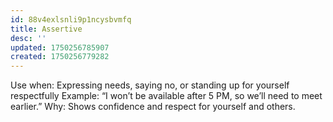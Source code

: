 ```yaml
---
id: 88v4exlsnli9p1ncysbvmfq
title: Assertive
desc: ''
updated: 1750256785907
created: 1750256779282
---
```


Use when: Expressing needs, saying no, or standing up for yourself respectfully
Example: “I won’t be available after 5 PM, so we’ll need to meet earlier.”
Why: Shows confidence and respect for yourself and others.